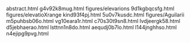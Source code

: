 abstract.html
g4v92k8mug.html
figures/elevarions
9d1kgbqcsfg.html
figures/elevatioXrange
kind93f4pj.html
5u0v7kusdc.html
figures/Aguilarii
m5puhbsb06o.html
vg10eara1r.html
c70s30t9sn8.html
lvdjeergk58.html
d5jebhaerao.html
lsttnn1n8do.html
aequdj0b7lo.html
l144jnghhso.html
n4ejipg9pvg.html